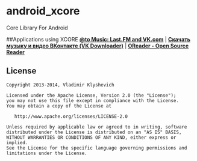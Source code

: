 android_xcore
=============

Core Library For Android

##Applications using XCORE
**[@to Music: Last.FM and VK.com](https://play.google.com/store/apps/details?id=by.istin.android.vkmusic)** | **[Скачать музыку и видео ВКонтакте (VK Downloader)](http://4pda.ru/forum/index.php?showtopic=552441)** | **[OReader - Open Source Reader](https://github.com/wrt-mobi/OReader-Android)**

## License

    Copyright 2013-2014, Vladimir Klyshevich

    Licensed under the Apache License, Version 2.0 (the "License");
    you may not use this file except in compliance with the License.
    You may obtain a copy of the License at

       http://www.apache.org/licenses/LICENSE-2.0

    Unless required by applicable law or agreed to in writing, software
    distributed under the License is distributed on an "AS IS" BASIS,
    WITHOUT WARRANTIES OR CONDITIONS OF ANY KIND, either express or implied.
    See the License for the specific language governing permissions and
    limitations under the License.
